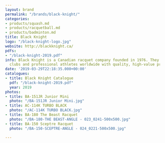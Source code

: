 ```yaml
---
layout: brand
permalink: "/brands/black-knight/"
categories:
- products/squash.md
- products/racquetball.md
- products/badminton.md
title: Black Knight
logo: "/black-knight-logo.jpg"
website: http://blackknight.ca/
pdfs:
- "/black-knight-2019.pdf"
info: Black Knight is a Canadian racquet company founded in 1976. They supply schools,
  clubs and professional athletes worldwide with quality, high-value products.
date: '2019-03-29T22:18:35.000+00:00'
catalogues:
- title: Black Knight Catalogue
  pdf: "/black-knight-2019.pdf"
  year: 2019
photos:
- title: BA-151JR Junior Mini
  photo: "/BA-151JR Junior Mini.jpg"
- title: AC-114K TURBO BLACK
  photo: "/AC-114K TURBO BLACK.jpg"
- title: BA-180 The Beast Racquet
  photo: "/BA-180-THE BEAST-ANGLE - 023_0241-500x500.jpg"
- title: BA-150 Sceptre Racquet
  photo: "/BA-150-SCEPTRE-ANGLE - 024_0221-500x500.jpg"

---
```

